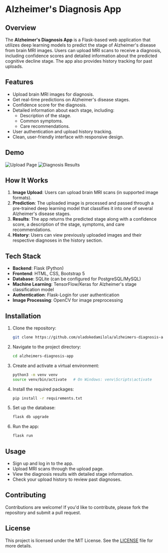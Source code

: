 # Alzheimer's Diagnosis App

## Overview

The **Alzheimer's Diagnosis App** is a Flask-based web application that utilizes deep learning models to predict the stage of Alzheimer's disease from brain MRI images. Users can upload MRI scans to receive a diagnosis, including confidence scores and detailed information about the predicted cognitive decline stage. The app also provides history tracking for past uploads.

## Features

- Upload brain MRI images for diagnosis.
- Get real-time predictions on Alzheimer's disease stages.
- Confidence score for the diagnosis.
- Detailed information about each stage, including:
  - Description of the stage.
  - Common symptoms.
  - Care recommendations.
- User authentication and upload history tracking.
- Clean, user-friendly interface with responsive design.

## Demo

![Upload Page](path-to-your-upload-page-image)
![Diagnosis Results](path-to-your-results-page-image)

## How It Works

1. **Image Upload**: Users can upload brain MRI scans (in supported image formats).
2. **Prediction**: The uploaded image is processed and passed through a pre-trained deep learning model that classifies it into one of several Alzheimer's disease stages.
3. **Results**: The app returns the predicted stage along with a confidence score, a description of the stage, symptoms, and care recommendations.
4. **History**: Users can view previously uploaded images and their respective diagnoses in the history section.

## Tech Stack

- **Backend**: Flask (Python)
- **Frontend**: HTML, CSS, Bootstrap 5
- **Database**: SQLite (can be configured for PostgreSQL/MySQL)
- **Machine Learning**: TensorFlow/Keras for Alzheimer's stage classification model
- **Authentication**: Flask-Login for user authentication
- **Image Processing**: OpenCV for image preprocessing

## Installation

1. Clone the repository:
   ```bash
   git clone https://github.com/oladokedamilola/alzheimers-diagnosis-app.git
   ```

2. Navigate to the project directory:
   ```bash
   cd alzheimers-diagnosis-app
   ```

3. Create and activate a virtual environment:
   ```bash
   python3 -m venv venv
   source venv/bin/activate   # On Windows: venv\Scripts\activate
   ```

4. Install the required packages:
   ```bash
   pip install -r requirements.txt
   ```

5. Set up the database:
   ```bash
   flask db upgrade
   ```

6. Run the app:
   ```bash
   flask run
   ```

## Usage

- Sign up and log in to the app.
- Upload MRI scans through the upload page.
- View the diagnosis results with detailed stage information.
- Check your upload history to review past diagnoses.

## Contributing

Contributions are welcome! If you'd like to contribute, please fork the repository and submit a pull request.

## License

This project is licensed under the MIT License. See the [LICENSE](LICENSE) file for more details.
